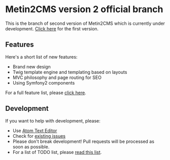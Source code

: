 # Metin2CMS version 2 official branch
This is the branch of second version of Metin2CMS which is currently under development. [Click here](https://github.com/PandioCMS/metin2cms-1x) for the first version.

## Features
Here's a short list of new features:
- Brand new design
- Twig template engine and templating based on layouts
- MVC philosophy and page routing for SEO
- Using Symfony2 components

For a full feature list, please [click here]().

## Development
If you want to help with development, please:
- Use [Atom Text Editor](http://atom.io)
- Check for [existing issues](https://github.com/PandioCMS/metin2cms-2x/issues)
- Please don't break development! Pull requests will be processed as soon as possible.
- For a list of TODO list, please [read this list](https://gist.github.com/hackmylife92/c3a962d5c0e7c4adea32).